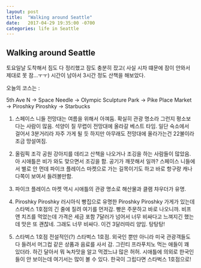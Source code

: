 ```yaml
---
layout: post
title:  "Walking around Seattle"
date:   2017-04-29 19:35:00 -0700
categories: life in Seattle
---
```

## Walking around Seattle
토요일날 도착해서 짐도 다 정리했고 잠도 충분히 잤고( 사실 시차 떄문에 잠이 안와서 제대로 못 잠...ㅜㅜ) 시간이 남아서 3시간 정도 산책을 해보았다.

오늘의 코스는 :

5th Ave N -> Space Needle -> Olympic Sculpture Park -> Pike Place Market -> Piroshky Piroshky -> Starbucks

1. 스페이스 니들
전망대는 여름을 위해서 아껴둠. 확실히 관광 명소라 그런지 평소보다는 사람이 많음. 석양이 질 무렵이 전망대에 올라갈 베스트 타임. 일단 숙소에서 걸어서 3분거리라 자주 가게 될 듯 하지만 아무래도 전망대에 올라가는건 22불이라 조금 망설여짐.

2. 올림픽 조각 공원
강아지를 데리고 산책을 나오거나 조깅을 하는 사람들이 많았음. 아 시애틀은 비가 와도 맞으면서 조깅을 함. 공기가 깨끗해서 일까? 스페이스 니들에서 별로 안 먼데 파이크 플레이스 마켓으로 가는 길목이기도 하고 바로 항구랑 캐나다쪽이 보여서 들려볼만함.

3. 파이크 플레이스 마켓
역시 시애틀의 관광 명소로 해산물과 클램 챠우더가 유명.

4. Piroshky Piroshky
러시아식 빵집으로 유명한 Piroshky Piroshky 가게가 있는데 스타벅스 1호점의 긴 줄에 질려 여기를 먼저감. 빵은 주문하고 바로 나오니까. 비프 앤 치즈를 먹었는데 가격은 세금 포함 7달러가 넘어서 너무 비싸다고 느껴지긴 했는데 맛은 또 괜찮네. 그래도 너무 비싸다. 이건 3달러따리 양임. 탕탕탕!

5. 스타벅스 1호점
전설적인(?) 스타벅스 1호점. 외국인 뿐만 아니라 미국 관광객들도 다 들려서 머그컵 같은 상품과 음료를 사서 감. 그린티 프라푸치노 먹는 애들이 꽤 있더라. 하긴 달아서 뭐 녹차맛을 알고 먹겠느냐 많은 허허. 시애틀에 의외로 한국인들이 안 보이는데 여기서는 많이 볼 수 있다. 한국이 그립다면 스타벅스 1호점으로!
